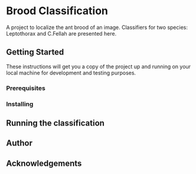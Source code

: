 # Brood Classification

A project to localize the ant brood of an image. Classifiers for two species: Leptothorax and C.Fellah are presented here.

## Getting Started

These instructions will get you a copy of the project up and running on your local machine for development and testing purposes.

### Prerequisites

### Installing

## Running the classification

## Author

## Acknowledgements


